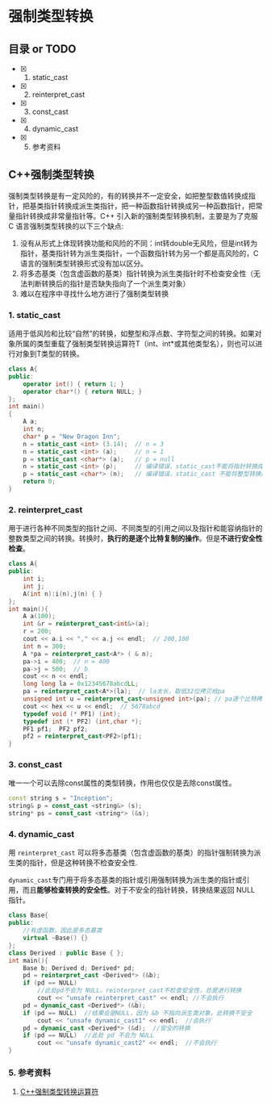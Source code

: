 # 强制类型转换

## 目录 or TODO

- [x] 1. static_cast
- [x] 2. reinterpret_cast
- [x] 3. const_cast
- [x] 4. dynamic_cast
- [x] 5. 参考资料

## C++强制类型转换

强制类型转换是有一定风险的，有的转换并不一定安全，如把整型数值转换成指针，把基类指针转换成派生类指针，把一种函数指针转换成另一种函数指针，把常量指针转换成非常量指针等。C++ 引入新的强制类型转换机制，主要是为了克服 C 语言强制类型转换的以下三个缺点:

1. 没有从形式上体现转换功能和风险的不同：int转double无风险，但是int转为指针，基类指针转为派生类指针，一个函数指针转为另一个都是高风险的，C语言的强制类型转换形式没有加以区分。
2. 将多态基类（包含虚函数的基类）指针转换为派生类指针时不检查安全性（无法判断转换后的指针是否缺失指向了一个派生类对象）
3. 难以在程序中寻找什么地方进行了强制类型转换

### 1. static_cast

适用于低风险和比较“自然”的转换，如整型和浮点数、字符型之间的转换。如果对象所属的类型重载了强制类型转换运算符T（int、int*或其他类型名），则也可以进行对象到T类型的转换。

```c++
class A{
public:
    operator int() { return 1; }
    operator char*() { return NULL; }
};
int main()
{
    A a;
    int n;
    char* p = "New Dragon Inn";
    n = static_cast <int> (3.14);  // n = 3
    n = static_cast <int> (a);     // n = 1
    p = static_cast <char*> (a);   // p = null
    n = static_cast <int> (p);     // 编译错误，static_cast不能将指针转换成整型
    p = static_cast <char*> (n);   // 编译错误，static_cast 不能将整型转换成指针
    return 0;
}
```



### 2. reinterpret_cast

用于进行各种不同类型的指针之间、不同类型的引用之间以及指针和能容纳指针的整数类型之间的转换。转换时，**执行的是逐个比特复制的操作**。但是**不进行安全性检查**。

```c++
class A{
public:
    int i;
    int j;
    A(int n):i(n),j(n) { }
};
int main(){
    A a(100);
    int &r = reinterpret_cast<int&>(a); 
    r = 200;  
    cout << a.i << "," << a.j << endl;  // 200,100
    int n = 300;
    A *pa = reinterpret_cast<A*> ( & n); 
    pa->i = 400;  // n = 400
    pa->j = 500;  // b
    cout << n << endl;  
    long long la = 0x12345678abcdLL;
    pa = reinterpret_cast<A*>(la);  // la太长，取低32位拷贝给pa
    unsigned int u = reinterpret_cast<unsigned int>(pa); // pa逐个比特拷贝给u
    cout << hex << u << endl;  // 5678abcd
    typedef void (* PF1) (int);
    typedef int (* PF2) (int,char *);
    PF1 pf1;  PF2 pf2;
    pf2 = reinterpret_cast<PF2>(pf1); 
}
```



### 3. const_cast

唯一一个可以去除const属性的类型转换，作用也仅仅是去除const属性。

```c++
const string s = "Inception";
string& p = const_cast <string&> (s);
string* ps = const_cast <string*> (&s); 
```



### 4. dynamic_cast

用 `reinterpret_cast` 可以将多态基类（包含虚函数的基类）的指针强制转换为派生类的指针，但是这种转换不检查安全性.

`dynamic_cast`专门用于将多态基类的指针或引用强制转换为派生类的指针或引用，而且**能够检查转换的安全性**。对于不安全的指针转换，转换结果返回 NULL 指针。

```c++
class Base{  
public:
    //有虚函数，因此是多态基类
    virtual ~Base() {}
};
class Derived : public Base { };
int main(){
    Base b; Derived d; Derived* pd;
    pd = reinterpret_cast <Derived*> (&b);
    if (pd == NULL)
        //此处pd不会为 NULL。reinterpret_cast不检查安全性，总是进行转换
        cout << "unsafe reinterpret_cast" << endl; //不会执行
    pd = dynamic_cast <Derived*> (&b);
    if (pd == NULL)  //结果会是NULL，因为 &b 不指向派生类对象，此转换不安全
        cout << "unsafe dynamic_cast1" << endl;  //会执行
    pd = dynamic_cast <Derived*> (&d);  //安全的转换
    if (pd == NULL)  //此处 pd 不会为 NULL
        cout << "unsafe dynamic_cast2" << endl;  //不会执行
}
```



### 5. 参考资料

1. [C++强制类型转换运算符](http://c.biancheng.net/view/410.html)

